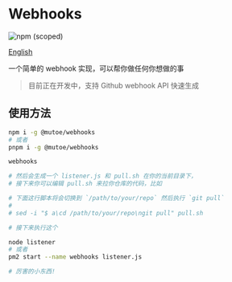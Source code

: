 # Webhooks

![npm (scoped)](https://img.shields.io/npm/v/@mutoe/webhooks?style=flat-square)

[English](/README.md)

一个简单的 webhook 实现，可以帮你做任何你想做的事

> 目前正在开发中，支持 Github webhook API 快速生成

## 使用方法

```bash
npm i -g @mutoe/webhooks
# 或者
pnpm i -g @mutoe/webhooks

webhooks

# 然后会生成一个 listener.js 和 pull.sh 在你的当前目录下，
# 接下来你可以编辑 pull.sh 来拉你仓库的代码，比如

# 下面这行脚本将会切换到 `/path/to/your/repo` 然后执行 `git pull`
#
# sed -i "$ a\cd /path/to/your/repo\ngit pull" pull.sh

# 接下来执行这个

node listener
# 或者
pm2 start --name webhooks listener.js

# 厉害的小东西!
```
